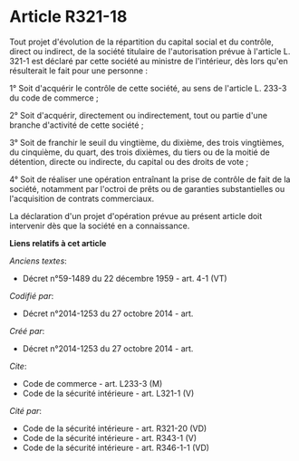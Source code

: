 # Article R321-18

Tout projet d'évolution de la répartition du capital social et du contrôle, direct ou indirect, de la société titulaire de
l'autorisation prévue à l'article L. 321-1 est déclaré par cette société au ministre de l'intérieur, dès lors qu'en
résulterait le fait pour une personne : 

1° Soit d'acquérir le contrôle de cette société, au sens de l'article L. 233-3 du code de commerce ; 

2° Soit d'acquérir, directement ou indirectement, tout ou partie d'une branche d'activité de cette société ; 

3° Soit de franchir le seuil du vingtième, du dixième, des trois vingtièmes, du cinquième, du quart, des trois dixièmes, du
tiers ou de la moitié de détention, directe ou indirecte, du capital ou des droits de vote ; 

4° Soit de réaliser une opération entraînant la prise de contrôle de fait de la société, notamment par l'octroi de prêts ou
de garanties substantielles ou l'acquisition de contrats commerciaux. 

La déclaration d'un projet d'opération prévue au présent article doit intervenir dès que la société en a connaissance.

**Liens relatifs à cet article**

_Anciens textes_:

  - Décret n°59-1489 du 22 décembre 1959 - art. 4-1 (VT)

_Codifié par_:

  - Décret n°2014-1253 du 27 octobre 2014 - art.

_Créé par_:

  - Décret n°2014-1253 du 27 octobre 2014 - art.

_Cite_:

  - Code de commerce - art. L233-3 (M)
  - Code de la sécurité intérieure - art. L321-1 (V)

_Cité par_:

  - Code de la sécurité intérieure - art. R321-20 (VD)
  - Code de la sécurité intérieure - art. R343-1 (V)
  - Code de la sécurité intérieure - art. R346-1-1 (VD)
